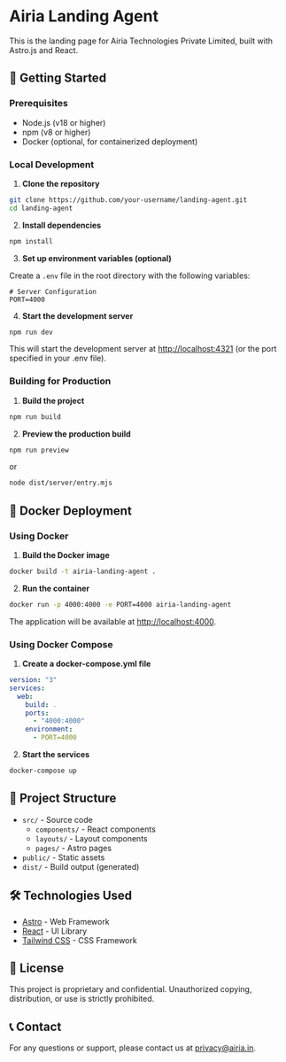 # Airia Landing Agent

This is the landing page for Airia Technologies Private Limited, built with Astro.js and React.

## 🚀 Getting Started

### Prerequisites

- Node.js (v18 or higher)
- npm (v8 or higher)
- Docker (optional, for containerized deployment)

### Local Development

1. **Clone the repository**

```bash
git clone https://github.com/your-username/landing-agent.git
cd landing-agent
```

2. **Install dependencies**

```bash
npm install
```

3. **Set up environment variables (optional)**

Create a `.env` file in the root directory with the following variables:

```
# Server Configuration
PORT=4000
```

4. **Start the development server**

```bash
npm run dev
```

This will start the development server at [http://localhost:4321](http://localhost:4321) (or the port specified in your .env file).

### Building for Production

1. **Build the project**

```bash
npm run build
```

2. **Preview the production build**

```bash
npm run preview
```

or

```bash
node dist/server/entry.mjs
```

## 🐳 Docker Deployment

### Using Docker

1. **Build the Docker image**

```bash
docker build -t airia-landing-agent .
```

2. **Run the container**

```bash
docker run -p 4000:4000 -e PORT=4000 airia-landing-agent
```

The application will be available at [http://localhost:4000](http://localhost:4000).

### Using Docker Compose

1. **Create a docker-compose.yml file**

```yaml
version: "3"
services:
  web:
    build: .
    ports:
      - "4000:4000"
    environment:
      - PORT=4000
```

2. **Start the services**

```bash
docker-compose up
```

## 📁 Project Structure

- `src/` - Source code
  - `components/` - React components
  - `layouts/` - Layout components
  - `pages/` - Astro pages
- `public/` - Static assets
- `dist/` - Build output (generated)

## 🛠️ Technologies Used

- [Astro](https://astro.build/) - Web Framework
- [React](https://reactjs.org/) - UI Library
- [Tailwind CSS](https://tailwindcss.com/) - CSS Framework

## 📝 License

This project is proprietary and confidential. Unauthorized copying, distribution, or use is strictly prohibited.

## 📞 Contact

For any questions or support, please contact us at [privacy@airia.in](mailto:privacy@airia.in).
